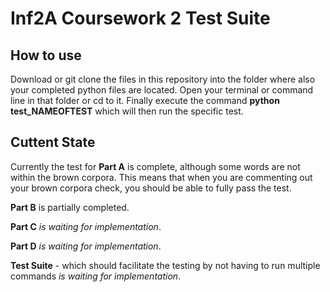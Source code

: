 # Inf2A Coursework 2 Test Suite
## How to use
Download or git clone the files in this repository into the folder where also your completed python files are located.
Open your terminal or command line in that folder or cd to it.
Finally execute the command **python test_NAMEOFTEST** which will then run the specific test.

## Cuttent State
Currently the test for **Part A** is complete, although some words are not within the brown corpora. This means that when you are commenting out your brown corpora check, you should be able to fully pass the test.

**Part B** is partially completed.

**Part C** *is waiting for implementation*.

**Part D** *is waiting for implementation*.

**Test Suite** - which should facilitate the testing by not having to run multiple commands *is waiting for implementation*.
